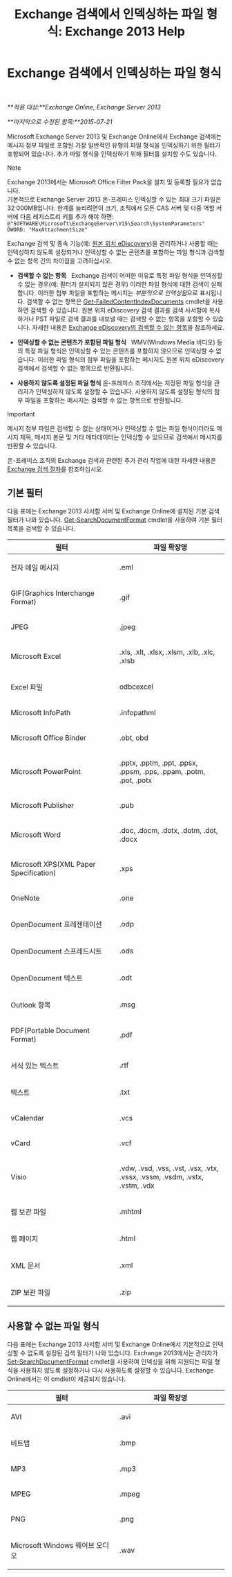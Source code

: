 ﻿---
title: 'Exchange 검색에서 인덱싱하는 파일 형식: Exchange 2013 Help'
TOCTitle: Exchange 검색에서 인덱싱하는 파일 형식
ms:assetid: e5110ac1-28e1-4554-acc3-85d08c997bc5
ms:mtpsurl: https://technet.microsoft.com/ko-kr/library/Ee633485(v=EXCHG.150)
ms:contentKeyID: 52058126
ms.date: 05/22/2018
mtps_version: v=EXCHG.150
ms.translationtype: MT
---

# Exchange 검색에서 인덱싱하는 파일 형식

 

_**적용 대상:**Exchange Online, Exchange Server 2013_

_**마지막으로 수정된 항목:**2015-07-21_

Microsoft Exchange Server 2013 및 Exchange Online에서 Exchange 검색에는 메시지 첨부 파일로 포함된 가장 일반적인 유형의 파일 형식을 인덱싱하기 위한 필터가 포함되어 있습니다. 추가 파일 형식을 인덱싱하기 위해 필터를 설치할 수도 있습니다.


> [!NOTE]
> Exchange 2013에서는 Microsoft Office Filter Pack을 설치 및 등록할 필요가 없습니다.<BR>기본적으로 Exchange Server 2013 온-프레미스 인덱싱할 수 있는 최대 크기 파일은 32 000MB입니다. 한계를 늘리려면이 크기, 조직에서 모든 CAS 서버 및 다중 역할 서버에 다음 레지스트리 키를 추가 해야 하면:<BR><CODE>@"SOFTWARE\Microsoft\ExchangeServer\V15\Search\SystemParameters" DWORD: "MaxAttachmentSize"</CODE>



Exchange 검색 및 종속 기능(예: [원본 위치 eDiscovery](in-place-ediscovery-exchange-2013-help.md))을 관리하거나 사용할 때는 인덱싱하지 않도록 설정되거나 인덱싱할 수 없는 콘텐츠를 포함하는 파일 형식과 검색할 수 없는 항목 간의 차이점을 고려하십시오.

  - **검색할 수 없는 항목**   Exchange 검색이 어떠한 이유로 특정 파일 형식을 인덱싱할 수 없는 경우(예: 필터가 설치되지 않은 경우) 이러한 파일 형식에 대한 검색이 실패합니다. 이러한 첨부 파일을 포함하는 메시지는 *부분적으로 인덱싱됨*으로 표시됩니다. 검색할 수 없는 항목은 [Get-FailedContentIndexDocuments](https://technet.microsoft.com/ko-kr/library/dd351154\(v=exchg.150\)) cmdlet을 사용하면 검색할 수 있습니다. 원본 위치 eDiscovery 검색 결과를 검색 사서함에 복사하거나 PST 파일로 검색 결과를 내보낼 때는 검색할 수 없는 항목을 포함할 수 있습니다. 자세한 내용은 [Exchange eDiscovery의 검색할 수 없는 항목](unsearchable-items-in-exchange-ediscovery-exchange-2013-help.md)을 참조하세요.

  - **인덱싱할 수 없는 콘텐츠가 포함된 파일 형식**   WMV(Windows Media 비디오) 등의 특정 파일 형식은 인덱싱할 수 있는 콘텐츠를 포함하지 않으므로 인덱싱할 수 없습니다. 이러한 파일 형식의 첨부 파일을 포함하는 메시지도 원본 위치 eDiscovery 검색에서 검색할 수 없는 항목으로 반환됩니다.

  - **사용하지 않도록 설정된 파일 형식** 온-프레미스 조직에서는 지정된 파일 형식을 관리자가 인덱싱하지 않도록 설정할 수 있습니다. 사용하지 않도록 설정된 형식의 첨부 파일을 포함하는 메시지는 검색할 수 없는 항목으로 반환됩니다.


> [!IMPORTANT]
> 메시지 첨부 파일은 검색할 수 없는 상태이거나 인덱싱할 수 없는 파일 형식이더라도 메시지 제목, 메시지 본문 및 기타 메타데이터는 인덱싱할 수 있으므로 검색에서 메시지를 반환할 수 있습니다.



온-프레미스 조직의 Exchange 검색과 관련된 추가 관리 작업에 대한 자세한 내용은 [Exchange 검색 절차](exchange-search-procedures-exchange-2013-help.md)를 참조하십시오.

## 기본 필터

다음 표에는 Exchange 2013 사서함 서버 및 Exchange Online에 설치된 기본 검색 필터가 나와 있습니다. [Get-SearchDocumentFormat](https://technet.microsoft.com/ko-kr/library/jj873755\(v=exchg.150\)) cmdlet을 사용하여 기본 필터 목록을 검색할 수 있습니다.


<table>
<colgroup>
<col style="width: 50%" />
<col style="width: 50%" />
</colgroup>
<thead>
<tr class="header">
<th>필터</th>
<th>파일 확장명</th>
</tr>
</thead>
<tbody>
<tr class="odd">
<td><p>전자 메일 메시지</p></td>
<td><p>.eml</p></td>
</tr>
<tr class="even">
<td><p>GIF(Graphics Interchange Format)</p></td>
<td><p>.gif</p></td>
</tr>
<tr class="odd">
<td><p>JPEG</p></td>
<td><p>.jpeg</p></td>
</tr>
<tr class="even">
<td><p>Microsoft Excel</p></td>
<td><p>.xls, .xlt, .xlsx, .xlsm, .xlb, .xlc, .xlsb</p></td>
</tr>
<tr class="odd">
<td><p>Excel 파일</p></td>
<td><p>odbcexcel</p></td>
</tr>
<tr class="even">
<td><p>Microsoft InfoPath</p></td>
<td><p>.infopathml</p></td>
</tr>
<tr class="odd">
<td><p>Microsoft Office Binder</p></td>
<td><p>.obt, obd</p></td>
</tr>
<tr class="even">
<td><p>Microsoft PowerPoint</p></td>
<td><p>.pptx, .pptm, .ppt, .ppsx, .ppsm, .pps, .ppam, .potm, .pot, .potx</p></td>
</tr>
<tr class="odd">
<td><p>Microsoft Publisher</p></td>
<td><p>.pub</p></td>
</tr>
<tr class="even">
<td><p>Microsoft Word</p></td>
<td><p>.doc, .docm, .dotx, .dotm, .dot, .docx</p></td>
</tr>
<tr class="odd">
<td><p>Microsoft XPS(XML Paper Specification)</p></td>
<td><p>.xps</p></td>
</tr>
<tr class="even">
<td><p>OneNote</p></td>
<td><p>.one</p></td>
</tr>
<tr class="odd">
<td><p>OpenDocument 프레젠테이션</p></td>
<td><p>.odp</p></td>
</tr>
<tr class="even">
<td><p>OpenDocument 스프레드시트</p></td>
<td><p>.ods</p></td>
</tr>
<tr class="odd">
<td><p>OpenDocument 텍스트</p></td>
<td><p>.odt</p></td>
</tr>
<tr class="even">
<td><p>Outlook 항목</p></td>
<td><p>.msg</p></td>
</tr>
<tr class="odd">
<td><p>PDF(Portable Document Format)</p></td>
<td><p>.pdf</p></td>
</tr>
<tr class="even">
<td><p>서식 있는 텍스트</p></td>
<td><p>.rtf</p></td>
</tr>
<tr class="odd">
<td><p>텍스트</p></td>
<td><p>.txt</p></td>
</tr>
<tr class="even">
<td><p>vCalendar</p></td>
<td><p>.vcs</p></td>
</tr>
<tr class="odd">
<td><p>vCard</p></td>
<td><p>.vcf</p></td>
</tr>
<tr class="even">
<td><p>Visio</p></td>
<td><p>.vdw, .vsd, .vss, .vst, .vsx, .vtx, .vssx, .vssm, .vsdm, .vstx, .vstm, .vdx</p></td>
</tr>
<tr class="odd">
<td><p>웹 보관 파일</p></td>
<td><p>.mhtml</p></td>
</tr>
<tr class="even">
<td><p>웹 페이지</p></td>
<td><p>.html</p></td>
</tr>
<tr class="odd">
<td><p>XML 문서</p></td>
<td><p>.xml</p></td>
</tr>
<tr class="even">
<td><p>ZIP 보관 파일</p></td>
<td><p>.zip</p></td>
</tr>
</tbody>
</table>


## 사용할 수 없는 파일 형식

다음 표에는 Exchange 2013 사서함 서버 및 Exchange Online에서 기본적으로 인덱싱할 수 없도록 설정된 검색 필터가 나와 있습니다. Exchange 2013에서는 관리자가 [Set-SearchDocumentFormat](https://technet.microsoft.com/ko-kr/library/jj873756\(v=exchg.150\)) cmdlet을 사용하여 인덱싱을 위해 지원되는 파일 형식을 사용하지 않도록 설정하거나 다시 사용하도록 설정할 수 있습니다. Exchange Online에서는 이 cmdlet이 제공되지 않습니다.


<table>
<colgroup>
<col style="width: 50%" />
<col style="width: 50%" />
</colgroup>
<thead>
<tr class="header">
<th>필터</th>
<th>파일 확장명</th>
</tr>
</thead>
<tbody>
<tr class="odd">
<td><p>AVI</p></td>
<td><p>.avi</p></td>
</tr>
<tr class="even">
<td><p>비트맵</p></td>
<td><p>.bmp</p></td>
</tr>
<tr class="odd">
<td><p>MP3</p></td>
<td><p>.mp3</p></td>
</tr>
<tr class="even">
<td><p>MPEG</p></td>
<td><p>.mpeg</p></td>
</tr>
<tr class="odd">
<td><p>PNG</p></td>
<td><p>.png</p></td>
</tr>
<tr class="even">
<td><p>Microsoft Windows 웨이브 오디오</p></td>
<td><p>.wav</p></td>
</tr>
</tbody>
</table>

